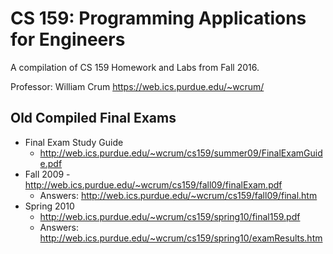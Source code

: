# CS 159: Programming Applications for Engineers

A compilation of CS 159 Homework and Labs from Fall 2016.

Professor: William Crum https://web.ics.purdue.edu/~wcrum/

## Old Compiled Final Exams
* Final Exam Study Guide
   * http://web.ics.purdue.edu/~wcrum/cs159/summer09/FinalExamGuide.pdf
* Fall 2009 -http://web.ics.purdue.edu/~wcrum/cs159/fall09/finalExam.pdf
   * Answers: http://web.ics.purdue.edu/~wcrum/cs159/fall09/final.htm
* Spring 2010
   * http://web.ics.purdue.edu/~wcrum/cs159/spring10/final159.pdf
   * Answers: http://web.ics.purdue.edu/~wcrum/cs159/spring10/examResults.htm
